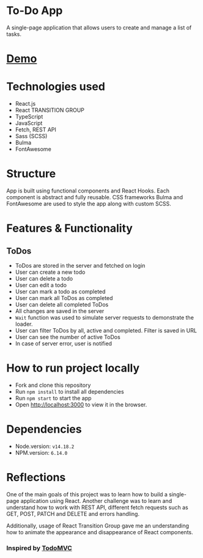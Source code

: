 # To-Do App
A single-page application that allows users to create and manage a list of tasks.

# [Demo](https://gretoq.github.io/todo-app/)

# Technologies used
- React.js
- React TRANSITION GROUP
- TypeScript
- JavaScript
- Fetch, REST API
- Sass (SCSS)
- Bulma
- FontAwesome

# Structure
App is built using functional components and React Hooks.
Each component is abstract and fully reusable.
CSS frameworks Bulma and FontAwesome are used to style the app along with custom SCSS.

# Features & Functionality

## ToDos
- ToDos are stored in the server and fetched on login
- User can create a new todo
- User can delete a todo
- User can edit a todo
- User can mark a todo as completed
- User can mark all ToDos as completed
- User can delete all completed ToDos
- All changes are saved in the server
- `Wait` function was used to simulate server requests to demonstrate the loader.
- User can filter ToDos by all, active and completed. Filter is saved in URL
- User can see the number of active ToDos
- In case of server error, user is notified

# How to run project locally
- Fork and clone this repository
- Run `npm install` to install all dependencies
- Run `npm start` to start the app
- Open [http://localhost:3000](http://localhost:3000) to view it in the browser.

# Dependencies
- Node.version: `v14.18.2`
- NPM.version: `6.14.0`

# Reflections
One of the main goals of this project was to learn how to build a single-page application using React.
Another challenge was to learn and understand how to work with REST API, different fetch requests such as GET, POST, PATCH and DELETE and errors handling.

Additionally, usage of React Transition Group gave me an understanding how to animate the appearance and disappearance of React components.

### Inspired by [TodoMVC](https://todomvc.com/examples/vanillajs/)
